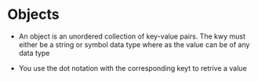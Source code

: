 # Objects
- An object is an unordered collection of key-value pairs. The kwy must either be a string or symbol data type where as the value can be of any data type

- You use the dot notation with the corresponding keyt to retrive a value